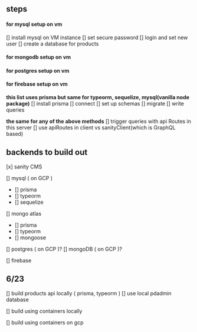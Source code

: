 ## steps

#### for mysql setup on vm

[] install mysql on VM instance
[] set secure password
[] login and set new user
[] create a database for products

#### for mongodb setup on vm

#### for postgres setup on vm

#### for firebase setup on vm

**this list uses prisma but same for typeorm, sequelize, mysql(vanilla node package)**
[] install prisma
[] connect
[] set up schemas
[] migrate
[] write queries

**the same for any of the above methods**
[] trigger queries with api Routes in this server
[] use apiRoutes in client vs sanityClient(which is GraphQL based)

## backends to build out

[x] sanity CMS

[] mysql ( on GCP )

- [] prisma
- [] typeorm
- [] sequelize

[] mongo atlas

- [] prisma
- [] typeorm
- [] mongoose

[] postgres ( on GCP )?
[] mongoDB ( on GCP )?

[] firebase

## 6/23

[] build products api locally ( prisma, typeorm )
[] use local pdadmin database

[] build using containers locally

[] build using containers on gcp
